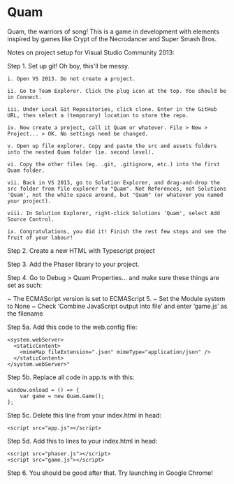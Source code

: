 # Quam
Quam, the warriors of song! This is a game in development with elements inspired by games like Crypt of the Necrodancer and Super Smash Bros.

Notes on project setup for Visual Studio Community 2013:

Step 1. Set up git! Oh boy, this'll be messy.

  ```
  i. Open VS 2013. Do not create a project.
  
  ii. Go to Team Explorer. Click the plug icon at the top. You should be in Connect.
  
  iii. Under Local Git Repositories, click clone. Enter in the GitHub URL, then select a (temporary) location to store the repo.
  
  iv. Now create a project, call it Quam or whatever. File > New > Project... > OK. No settings need be changed.
  
  v. Open up file explorer. Copy and paste the src and assets folders into the nested Quam folder (ie. second level).
  
  vi. Copy the other files (eg. .git, .gitignore, etc.) into the first Quam folder.
  
  vii. Back in VS 2013, go to Solution Explorer, and drag-and-drop the src folder from file explorer to "Quam". Not References, not Solutions 'Quam', not the white space around, but "Quam" (or whatever you named your project).
  
  viii. In Solution Explorer, right-click Solutions 'Quam', select Add Source Control.
  
  ix. Congratulations, you did it! Finish the rest few steps and see the fruit of your labour!
  ```

Step 2. Create a new HTML with Typescript project

Step 3. Add the Phaser library to your project.

Step 4. Go to Debug > Quam Properties... and make sure these things are set as such:

  ~ The ECMAScript version is set to ECMAScript 5.
  ~ Set the Module system to None
  ~ Check ‘Combine JavaScript output into file’ and enter ‘game.js’ as the filename

Step 5a. Add this code to the web.config file:

  ```
  <system.webServer>
    <staticContent>
      <mimeMap fileExtension=".json" mimeType="application/json" />
    </staticContent>
  </system.webServer>"
  ```
  
Step 5b. Replace all code in app.ts with this: 

  ```
  window.onload = () => {
      var game = new Quam.Game();
  };
  ```

Step 5c. Delete this line from your index.html in head: 

  ```
  <script src="app.js"></script>
  ```

Step 5d. Add this to lines to your index.html in head: 

  ```
  <script src="phaser.js"></script>
  <script src="game.js"></script>
  ```
  
Step 6. You should be good after that. Try launching in Google Chrome!
